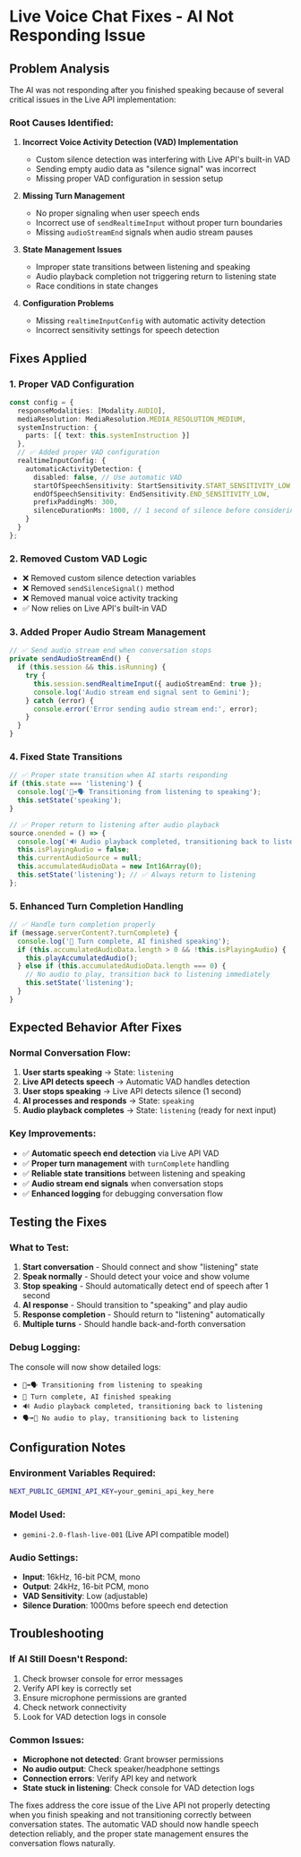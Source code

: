 # Live Voice Chat Fixes - AI Not Responding Issue

## Problem Analysis

The AI was not responding after you finished speaking because of several critical issues in the Live API implementation:

### Root Causes Identified:

1. **Incorrect Voice Activity Detection (VAD) Implementation**
   - Custom silence detection was interfering with Live API's built-in VAD
   - Sending empty audio data as "silence signal" was incorrect
   - Missing proper VAD configuration in session setup

2. **Missing Turn Management**
   - No proper signaling when user speech ends
   - Incorrect use of `sendRealtimeInput` without proper turn boundaries
   - Missing `audioStreamEnd` signals when audio stream pauses

3. **State Management Issues**
   - Improper state transitions between listening and speaking
   - Audio playback completion not triggering return to listening state
   - Race conditions in state changes

4. **Configuration Problems**
   - Missing `realtimeInputConfig` with automatic activity detection
   - Incorrect sensitivity settings for speech detection

## Fixes Applied

### 1. Proper VAD Configuration
```typescript
const config = {
  responseModalities: [Modality.AUDIO],
  mediaResolution: MediaResolution.MEDIA_RESOLUTION_MEDIUM,
  systemInstruction: {
    parts: [{ text: this.systemInstruction }]
  },
  // ✅ Added proper VAD configuration
  realtimeInputConfig: {
    automaticActivityDetection: {
      disabled: false, // Use automatic VAD
      startOfSpeechSensitivity: StartSensitivity.START_SENSITIVITY_LOW,
      endOfSpeechSensitivity: EndSensitivity.END_SENSITIVITY_LOW,
      prefixPaddingMs: 300,
      silenceDurationMs: 1000, // 1 second of silence before considering speech ended
    }
  }
};
```

### 2. Removed Custom VAD Logic
- ❌ Removed custom silence detection variables
- ❌ Removed `sendSilenceSignal()` method
- ❌ Removed manual voice activity tracking
- ✅ Now relies on Live API's built-in VAD

### 3. Added Proper Audio Stream Management
```typescript
// ✅ Send audio stream end when conversation stops
private sendAudioStreamEnd() {
  if (this.session && this.isRunning) {
    try {
      this.session.sendRealtimeInput({ audioStreamEnd: true });
      console.log('Audio stream end signal sent to Gemini');
    } catch (error) {
      console.error('Error sending audio stream end:', error);
    }
  }
}
```

### 4. Fixed State Transitions
```typescript
// ✅ Proper state transition when AI starts responding
if (this.state === 'listening') {
  console.log('🎤➡️🗣️ Transitioning from listening to speaking');
  this.setState('speaking');
}

// ✅ Proper return to listening after audio playback
source.onended = () => {
  console.log('🔊 Audio playback completed, transitioning back to listening');
  this.isPlayingAudio = false;
  this.currentAudioSource = null;
  this.accumulatedAudioData = new Int16Array(0);
  this.setState('listening'); // ✅ Always return to listening
};
```

### 5. Enhanced Turn Completion Handling
```typescript
// ✅ Handle turn completion properly
if (message.serverContent?.turnComplete) {
  console.log('🏁 Turn complete, AI finished speaking');
  if (this.accumulatedAudioData.length > 0 && !this.isPlayingAudio) {
    this.playAccumulatedAudio();
  } else if (this.accumulatedAudioData.length === 0) {
    // No audio to play, transition back to listening immediately
    this.setState('listening');
  }
}
```

## Expected Behavior After Fixes

### Normal Conversation Flow:
1. **User starts speaking** → State: `listening`
2. **Live API detects speech** → Automatic VAD handles detection
3. **User stops speaking** → Live API detects silence (1 second)
4. **AI processes and responds** → State: `speaking`
5. **Audio playback completes** → State: `listening` (ready for next input)

### Key Improvements:
- ✅ **Automatic speech end detection** via Live API VAD
- ✅ **Proper turn management** with `turnComplete` handling
- ✅ **Reliable state transitions** between listening and speaking
- ✅ **Audio stream end signals** when conversation stops
- ✅ **Enhanced logging** for debugging conversation flow

## Testing the Fixes

### What to Test:
1. **Start conversation** - Should connect and show "listening" state
2. **Speak normally** - Should detect your voice and show volume
3. **Stop speaking** - Should automatically detect end of speech after 1 second
4. **AI response** - Should transition to "speaking" and play audio
5. **Response completion** - Should return to "listening" automatically
6. **Multiple turns** - Should handle back-and-forth conversation

### Debug Logging:
The console will now show detailed logs:
- `🎤➡️🗣️ Transitioning from listening to speaking`
- `🏁 Turn complete, AI finished speaking`
- `🔊 Audio playback completed, transitioning back to listening`
- `🗣️➡️🎤 No audio to play, transitioning back to listening`

## Configuration Notes

### Environment Variables Required:
```bash
NEXT_PUBLIC_GEMINI_API_KEY=your_gemini_api_key_here
```

### Model Used:
- `gemini-2.0-flash-live-001` (Live API compatible model)

### Audio Settings:
- **Input**: 16kHz, 16-bit PCM, mono
- **Output**: 24kHz, 16-bit PCM, mono
- **VAD Sensitivity**: Low (adjustable)
- **Silence Duration**: 1000ms before speech end detection

## Troubleshooting

### If AI Still Doesn't Respond:
1. Check browser console for error messages
2. Verify API key is correctly set
3. Ensure microphone permissions are granted
4. Check network connectivity
5. Look for VAD detection logs in console

### Common Issues:
- **Microphone not detected**: Grant browser permissions
- **No audio output**: Check speaker/headphone settings
- **Connection errors**: Verify API key and network
- **State stuck in listening**: Check console for VAD detection logs

The fixes address the core issue of the Live API not properly detecting when you finish speaking and not transitioning correctly between conversation states. The automatic VAD should now handle speech detection reliably, and the proper state management ensures the conversation flows naturally. 